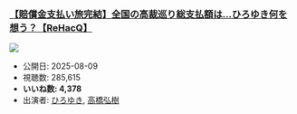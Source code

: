 ### [【賠償金支払い旅完結】全国の高裁巡り総支払額は…ひろゆき何を想う？【ReHacQ】](https://www.youtube.com/watch?v=3fxlZgkLdV8)
[![](https://img.youtube.com/vi/3fxlZgkLdV8/sddefault.jpg)](https://www.youtube.com/watch?v=3fxlZgkLdV8)
-   公開日: 2025-08-09
-   視聴数: 285,615
-   **いいね数: 4,378**
-   出演者: [ひろゆき](/rehacq_fan/people/ひろゆき "wikilink"), [高橋弘樹](/rehacq_fan/people/高橋弘樹 "wikilink")
